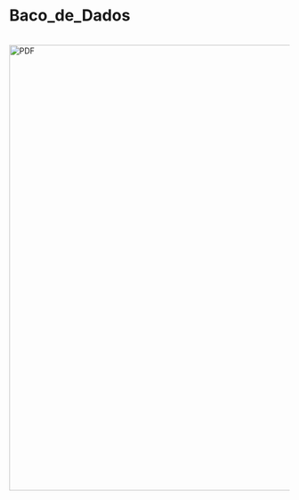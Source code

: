 # Baco_de_Dados

  <div style="display: inline_block"><br>
     <img align="center"  height="800" width="1000" src="https://ibb.co/ZfFQrDR" alt="PDF"/>
  </div>
